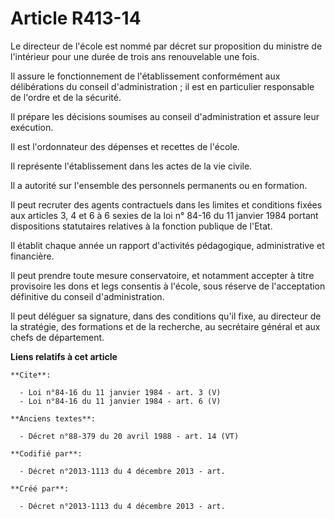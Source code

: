 # Article R413-14

Le directeur de l'école est nommé par décret sur proposition du ministre de l'intérieur pour une durée de trois ans
renouvelable une fois. 

Il assure le fonctionnement de l'établissement conformément aux délibérations du conseil d'administration ; il est en
particulier responsable de l'ordre et de la sécurité. 

Il prépare les décisions soumises au conseil d'administration et assure leur exécution. 

Il est l'ordonnateur des dépenses et recettes de l'école. 

Il représente l'établissement dans les actes de la vie civile. 

Il a autorité sur l'ensemble des personnels permanents ou en formation. 

Il peut recruter des agents contractuels dans les limites et conditions fixées aux articles 3, 4 et 6 à 6 sexies de la loi n°
84-16 du 11 janvier 1984 portant dispositions statutaires relatives à la fonction publique de l'Etat. 

Il établit chaque année un rapport d'activités pédagogique, administrative et financière. 

Il peut prendre toute mesure conservatoire, et notamment accepter à titre provisoire les dons et legs consentis à l'école,
sous réserve de l'acceptation définitive du conseil d'administration. 

Il peut déléguer sa signature, dans des conditions qu'il fixe, au directeur de la stratégie, des formations et de la
recherche, au secrétaire général et aux chefs de département.

**Liens relatifs à cet article**

	**Cite**:

	  - Loi n°84-16 du 11 janvier 1984 - art. 3 (V)
	  - Loi n°84-16 du 11 janvier 1984 - art. 6 (V)

	**Anciens textes**:

	  - Décret n°88-379 du 20 avril 1988 - art. 14 (VT)

	**Codifié par**:

	  - Décret n°2013-1113 du 4 décembre 2013 - art.

	**Créé par**:

	  - Décret n°2013-1113 du 4 décembre 2013 - art.
